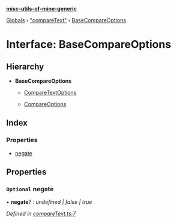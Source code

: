 **[misc-utils-of-mine-generic](../README.md)**

[Globals](../globals.md) › ["compareText"](../modules/_comparetext_.md) › [BaseCompareOptions](_comparetext_.basecompareoptions.md)

# Interface: BaseCompareOptions

## Hierarchy

* **BaseCompareOptions**

  * [CompareTextOptions](_comparetext_.comparetextoptions.md)

  * [CompareOptions](_comparetext_.compareoptions.md)

## Index

### Properties

* [negate](_comparetext_.basecompareoptions.md#optional-negate)

## Properties

### `Optional` negate

• **negate**? : *undefined | false | true*

*Defined in [compareText.ts:7](https://github.com/cancerberoSgx/misc-utils-of-mine/blob/90dd7ac/misc-utils-of-mine-generic/src/compareText.ts#L7)*